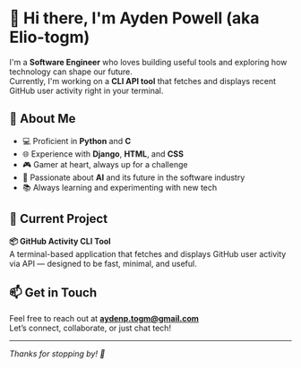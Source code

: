 # 👋 Hi there, I'm Ayden Powell (aka Elio-togm)

I'm a **Software Engineer** who loves building useful tools and exploring how technology can shape our future.  
Currently, I'm working on a **CLI API tool** that fetches and displays recent GitHub user activity right in your terminal.

## 🧠 About Me
- 💻 Proficient in **Python** and **C**
- 🌐 Experience with **Django**, **HTML**, and **CSS**
- 🎮 Gamer at heart, always up for a challenge
- 🤖 Passionate about **AI** and its future in the software industry
- 📚 Always learning and experimenting with new tech

## 🚧 Current Project
**📦 GitHub Activity CLI Tool**  
A terminal-based application that fetches and displays GitHub user activity via API — designed to be fast, minimal, and useful.

## 📫 Get in Touch
Feel free to reach out at **aydenp.togm@gmail.com**  
Let’s connect, collaborate, or just chat tech!

---

_Thanks for stopping by! 🚀_
